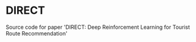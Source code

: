 # DIRECT
Source code for paper 'DIRECT: Deep Reinforcement Learning for Tourist Route Recommendation'
